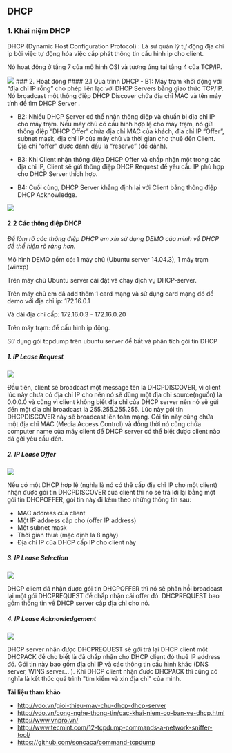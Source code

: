 ## DHCP
### 1. Khái niệm DHCP
DHCP (Dynamic Host Configuration Protocol) : Là sự quản lý tự động địa chỉ ip bởi việc tự động hóa việc cấp phát thông tin cấu hình ip cho client.

Nó hoạt động ở tầng 7 của mô hình OSI và tương ứng tại tầng 4 của TCP/IP.

<img src="http://2.bp.blogspot.com/-8fw4bZDy7Gk/VUeNH_VvUBI/AAAAAAAAAf8/FLbwHqdTHjc/s1600/model%2Bosi.png">
### 2. Hoạt động
#### 2.1 Quá trình DHCP
- B1: Máy trạm khởi động với “địa chỉ IP rỗng” cho phép liên lạc với DHCP Servers bằng giao thức TCP/IP. Nó broadcast một thông điệp DHCP Discover chứa địa chỉ MAC và tên máy tính để tìm DHCP Server .

- B2: Nhiều DHCP Server có thể nhận thông điệp và chuẩn bị địa chỉ IP cho máy trạm. Nếu máy chủ có cấu hình hợp lệ cho máy trạm, nó gửi thông điệp “DHCP Offer” chứa địa chỉ MAC của khách, địa chỉ IP “Offer”, subnet mask, địa chỉ IP của máy chủ và thời gian cho thuê đến Client. Địa chỉ “offer” được đánh dấu là “reserve” (để dành).

- B3: Khi Client nhận thông điệp DHCP Offer và chấp nhận một trong các địa chỉ IP, Client sẽ gửi thông điệp DHCP Request để yêu cầu IP phù hợp cho DHCP Server thích hợp.

- B4: Cuối cùng, DHCP Server khẳng định lại với Client bằng thông điệp DHCP Acknowledge.

<img src="http://www.highteck.net/images/41-DHCP2.jpg">

#### 2.2 Các thông điệp DHCP

*Để làm rõ các thông điệp DHCP em xin sử dụng DEMO của mình về DHCP để thể hiện rõ ràng hơn.*

Mô hình DEMO gồm có: 1 máy chủ (Ubuntu server 14.04.3), 1 máy trạm (winxp)

Trên máy chủ Ubuntu server cài đặt và chạy dịch vụ DHCP-server.

Trên máy chủ em đã add thêm 1 card mạng và sử dụng card mạng đó để demo với địa chỉ ip: 172.16.0.1

Và dải địa chỉ cấp: 172.16.0.3 - 172.16.0.20

Trên máy trạm: để cấu hình ip động.

Sử dụng gói tcpdump trên ubuntu server để bắt và phân tích gói tin DHCP

##### 1. IP Lease Request

<img src="http://i.imgur.com/PNfID8d.png">

Đầu tiên, client sẽ broadcast một message tên là DHCPDISCOVER, vì client lúc này chưa có địa chỉ IP cho nên nó sẽ dùng một địa chỉ source(nguồn) là 0.0.0.0 và cũng vì client không biết địa chỉ của DHCP server nên nó sẽ gửi đến một địa chỉ broadcast là 255.255.255.255. Lúc này gói tin DHCPDISCOVER này sẽ broadcast lên toàn mạng. Gói tin này cũng chứa một địa chỉ MAC (Media Access Control) và đồng thời nó cũng chứa computer name của máy client để DHCP server có thể biết được client nào đã gởi yêu cầu đến.

##### 2. IP Lease Offer

<img src="http://i.imgur.com/GaX60Ef.png">

Nếu có một DHCP hợp lệ (nghĩa là nó có thể cấp địa chỉ IP cho một client) nhận được gói tin DHCPDISCOVER của client thì nó sẽ trả lời lại bằng một gói tin DHCPOFFER, gói tin này đi kèm theo những thông tin sau:
+ MAC address của client
+ Một IP address cấp cho (offer IP address)
+ Một subnet mask
+ Thời gian thuê (mặc định là 8 ngày)
+ Địa chỉ IP của DHCP cấp IP cho client này

##### 3. IP Lease Selection

<img src="http://i.imgur.com/pjDFd7L.png">

DHCP client đã nhận được gói tin DHCPOFFER thì nó sẽ phản hồi broadcast lại một gói DHCPREQUEST để chấp nhận cái offer đó. DHCPREQUEST bao gồm thông tin về DHCP server cấp địa chỉ cho nó.

##### 4. IP Lease Acknowledgement

<img src="http://i.imgur.com/pfaSM4C.png">

DHCP server nhận được DHCPREQUEST sẽ gởi trả lại DHCP client một DHCPACK để cho biết là đã chấp nhận cho DHCP client đó thuê IP address đó. Gói tin này bao gồm địa chỉ IP và các thông tin cấu hình khác (DNS server, WINS server... ). Khi DHCP client nhận được DHCPACK thì cũng có nghĩa là kết thúc quá trình "tìm kiếm và xin địa chỉ" của mình.

**Tài liệu tham khảo**
- http://vdo.vn/gioi-thieu-may-chu-dhcp-dhcp-server
- http://vdo.vn/cong-nghe-thong-tin/cac-khai-niem-co-ban-ve-dhcp.html
- http://www.vnpro.vn/
- http://www.tecmint.com/12-tcpdump-commands-a-network-sniffer-tool/
- https://github.com/soncaca/command-tcpdump
